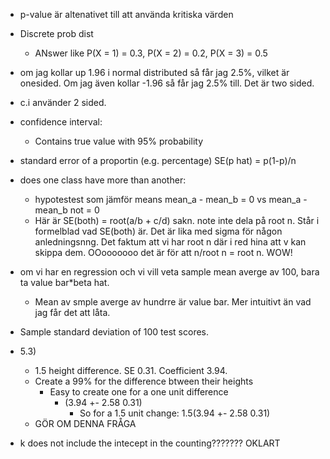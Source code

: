 * p-value är altenativet till att använda kritiska värden

* Discrete prob dist
  * ANswer like P(X = 1) = 0.3, P(X = 2) = 0.2, P(X = 3) = 0.5

* om jag kollar up 1.96 i normal distributed så får jag 2.5%, vilket är onesided. Om jag även kollar -1.96 så får jag 2.5% till. Det är two sided. 

* c.i använder 2 sided.

* confidence interval:
  * Contains true value with 95% probability

* standard error of a proportin (e.g. percentage) SE(p hat) = p(1-p)/n

* does one class have more than another:
  * hypotestest som jämför means mean_a - mean_b = 0 vs mean_a - mean_b not = 0
  * Här är SE(both) = root(a/b + c/d) sakn. note inte dela på root n. Står i formelblad vad SE(both) är. Det är lika med sigma för någon anledningsnng. Det faktum att vi har root n där i red hina att v kan skippa dem. OOooooooo det är för att n/root n = root n. WOW!

* om vi har en regression och vi vill veta sample mean averge av 100, bara ta value bar*beta hat.
  * Mean av smple averge av hundrre är value bar. Mer intuitivt än vad jag får det att låta.

* Sample standard deviation of 100 test scores.

* 5.3)
  * 1.5 height difference. SE 0.31. Coefficient 3.94.
  * Create a 99% for the difference btween their heights
    * Easy to create one for a one unit difference
      * (3.94 +- 2.58 0.31)
        * So for a 1.5 unit change: 1.5(3.94 +- 2.58 0.31)
  * GÖR OM DENNA FRÅGA

* k does not include the intecept in the counting??????? OKLART